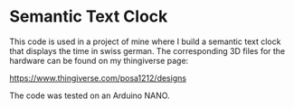 # Semantic Text Clock

This code is used in a project of mine where I build a semantic text clock that displays the time in swiss german. The corresponding 3D files for the hardware can be found on my thingiverse page:

https://www.thingiverse.com/posa1212/designs


The code was tested on an Arduino NANO.
